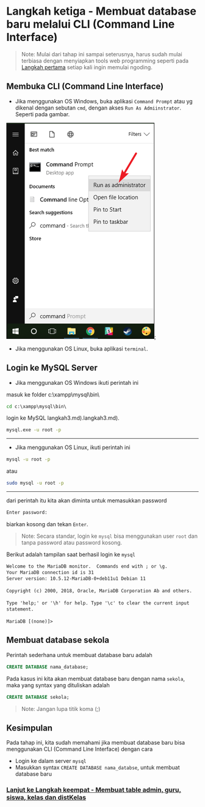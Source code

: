 # Langkah ketiga - Membuat database baru melalui CLI (Command Line Interface)

> Note: Mulai dari tahap ini sampai seterusnya, harus sudah mulai terbiasa dengan menyiapkan tools web programming seperti pada [Langkah pertama](/steps/langkah1.md) setiap kali ingin memulai ngoding.

## Membuka CLI (Command Line Interface)
* Jika menggunakan OS Windows, buka aplikasi `Command Prompt` atau yg dikenal dengan sebutan `cmd`, dengan akses `Run As Admiinstrator`. Seperti pada gambar.

![cmd Run As Administrator!](/images/image7.png);
* Jika menggunakan OS Linux, buka aplikasi `terminal`.

## Login ke MySQL Server
* Jika menggunakan OS Windows ikuti perintah ini

masuk ke folder c:\xampp\mysql\bin\
```cmd
cd c:\xampp\mysql\bin\

```
login ke MySQL
langkah3.md).langkah3.md).
```cmd
mysql.exe -u root -p

```
___

* Jika menggunakan OS Linux, ikuti perintah ini

```bash
mysql -u root -p

```
atau
```bash
sudo mysql -u root -p

```
___
dari perintah itu kita akan diminta untuk memasukkan password

```cmd
Enter password:
```
biarkan kosong dan tekan `Enter`.

> Note: Secara standar, login ke `mysql` bisa menggunakan user `root` dan tanpa password atau password kosong.

Berikut adalah tampilan saat berhasil login ke `mysql`
```
Welcome to the MariaDB monitor.  Commands end with ; or \g.
Your MariaDB connection id is 31
Server version: 10.5.12-MariaDB-0+deb11u1 Debian 11

Copyright (c) 2000, 2018, Oracle, MariaDB Corporation Ab and others.

Type 'help;' or '\h' for help. Type '\c' to clear the current input statement.

MariaDB [(none)]>
```

## Membuat database sekola
Perintah sederhana untuk membuat database baru adalah
```sql
CREATE DATABASE nama_database;
```

Pada kasus ini kita akan membuat database baru dengan nama `sekola`, maka yang syntax yang dituliskan adalah
```sql
CREATE DATABASE sekola;
```
> Note: Jangan lupa titik koma (;)

## Kesimpulan
Pada tahap ini, kita sudah memahami jika membuat database baru bisa menggunakan CLI (Command Line Interface) dengan cara
* Login ke dalam server `mysql`
* Masukkan syntax `CREATE DATABASE nama_databse`, untuk membuat database baru

### [Lanjut ke Langkah keempat - Membuat table admin, guru, siswa, kelas dan distKelas](/steps/langkah4.md)